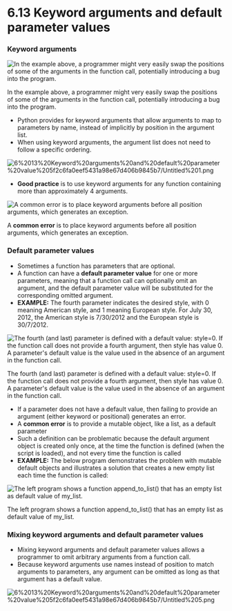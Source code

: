 # 6.13 Keyword arguments and default parameter values

### Keyword arguments

![In the example above, a programmer might very easily swap the positions of some of the arguments in the function call, potentially introducing a bug into the program.](6.13.1.png)

In the example above, a programmer might very easily swap the positions of some of the arguments in the function call, potentially introducing a bug into the program.

- Python provides for keyword arguments that allow arguments to map to parameters by name, instead of implicitly by position in the argument list.
- When using keyword arguments, the argument list does not need to follow a specific ordering.

![6%2013%20Keyword%20arguments%20and%20default%20parameter%20value%205f2c6fa0eef5431a98e67d406b9845b7/Untitled%201.png](6.13.2.png)

- **Good practice** is to use keyword arguments for any function containing more than approximately 4 arguments.

![A **common error** is to place keyword arguments before all position arguments, which generates an exception.](6.13.3.png)

A **common error** is to place keyword arguments before all position arguments, which generates an exception.

### Default parameter values

- Sometimes a function has parameters that are optional.
- A function can have a **default parameter value** for one or more parameters, meaning that a function call can optionally omit an argument, and the default parameter value will be substituted for the corresponding omitted argument.
- **EXAMPLE:** The fourth parameter indicates the desired style, with 0 meaning American style, and 1 meaning European style. For July 30, 2012, the American style is 7/30/2012 and the European style is 30/7/2012.

![The fourth (and last) parameter is defined with a default value: style=0. If the function call does not provide a fourth argument, then style has value 0. A parameter's default value is the value used in the absence of an argument in the function call.](6.13.4.png)

The fourth (and last) parameter is defined with a default value: style=0. If the function call does not provide a fourth argument, then style has value 0. A parameter's default value is the value used in the absence of an argument in the function call.

- If a parameter does not have a default value, then failing to provide an argument (either keyword or positional) generates an error.
- A **common error** is to provide a mutable object, like a list, as a default parameter
- Such a definition can be problematic because the default argument object is created only once, at the time the function is defined (when the script is loaded), and not every time the function is called
- **EXAMPLE:** The below program demonstrates the problem with mutable default objects and illustrates a solution that creates a new empty list each time the function is called:

![The left program shows a function append_to_list() that has an empty list as default value of my_list.](6.13.5.png)

The left program shows a function append_to_list() that has an empty list as default value of my_list.

### Mixing keyword arguments and default parameter values

- Mixing keyword arguments and default parameter values allows a programmer to omit arbitrary arguments from a function call.
- Because keyword arguments use names instead of position to match arguments to parameters, any argument can be omitted as long as that argument has a default value.

![6%2013%20Keyword%20arguments%20and%20default%20parameter%20value%205f2c6fa0eef5431a98e67d406b9845b7/Untitled%205.png](6.13.6.png)